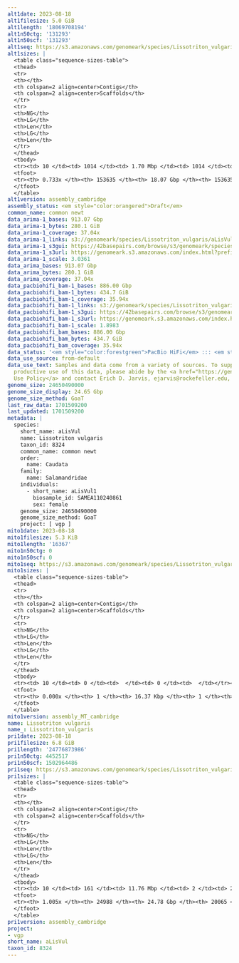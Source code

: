 ```yaml
---
alt1date: 2023-08-18
alt1filesize: 5.0 GiB
alt1length: '18069708194'
alt1n50ctg: '131293'
alt1n50scf: '131293'
alt1seq: https://s3.amazonaws.com/genomeark/species/Lissotriton_vulgaris/aLisVul1/assembly_cambridge/aLisVul1.alt.asm.20230818.fasta.gz
alt1sizes: |
  <table class="sequence-sizes-table">
  <thead>
  <tr>
  <th></th>
  <th colspan=2 align=center>Contigs</th>
  <th colspan=2 align=center>Scaffolds</th>
  </tr>
  <tr>
  <th>NG</th>
  <th>LG</th>
  <th>Len</th>
  <th>LG</th>
  <th>Len</th>
  </tr>
  </thead>
  <tbody>
  <tr><td> 10 </td><td> 1014 </td><td> 1.70 Mbp </td><td> 1014 </td><td> 1.70 Mbp </td></tr><tr><td> 20 </td><td> 2872 </td><td> 1.08 Mbp </td><td> 2872 </td><td> 1.08 Mbp </td></tr><tr><td> 30 </td><td> 5755 </td><td> 0.69 Mbp </td><td> 5755 </td><td> 0.69 Mbp </td></tr><tr><td> 40 </td><td> 10511 </td><td> 389.15 Kbp </td><td> 10511 </td><td> 389.15 Kbp </td></tr><tr style="background-color:#cccccc;"><td> 50 </td><td> 21207 </td><td> 131.29 Kbp </td><td> 21207 </td><td> 131.29 Kbp </td></tr><tr><td> 60 </td><td> 53106 </td><td> 53.70 Kbp </td><td> 53106 </td><td> 53.70 Kbp </td></tr><tr><td> 70 </td><td> 117634 </td><td> 28.18 Kbp </td><td> 117634 </td><td> 28.18 Kbp </td></tr><tr><td> 80 </td><td> 0 </td><td>  </td><td> 0 </td><td>  </td></tr><tr><td> 90 </td><td> 0 </td><td>  </td><td> 0 </td><td>  </td></tr><tr><td> 100 </td><td> 0 </td><td>  </td><td> 0 </td><td>  </td></tr></tbody>
  <tfoot>
  <tr><th> 0.733x </th><th> 153635 </th><th> 18.07 Gbp </th><th> 153635 </th><th> 18.07 Gbp </th></tr>
  </tfoot>
  </table>
alt1version: assembly_cambridge
assembly_status: <em style="color:orangered">Draft</em>
common_name: common newt
data_arima-1_bases: 913.07 Gbp
data_arima-1_bytes: 280.1 GiB
data_arima-1_coverage: 37.04x
data_arima-1_links: s3://genomeark/species/Lissotriton_vulgaris/aLisVul1/genomic_data/arima/<br>
data_arima-1_s3gui: https://42basepairs.com/browse/s3/genomeark/species/Lissotriton_vulgaris/aLisVul1/genomic_data/arima/
data_arima-1_s3url: https://genomeark.s3.amazonaws.com/index.html?prefix=species/Lissotriton_vulgaris/aLisVul1/genomic_data/arima/
data_arima-1_scale: 3.0361
data_arima_bases: 913.07 Gbp
data_arima_bytes: 280.1 GiB
data_arima_coverage: 37.04x
data_pacbiohifi_bam-1_bases: 886.00 Gbp
data_pacbiohifi_bam-1_bytes: 434.7 GiB
data_pacbiohifi_bam-1_coverage: 35.94x
data_pacbiohifi_bam-1_links: s3://genomeark/species/Lissotriton_vulgaris/aLisVul1/genomic_data/pacbio_hifi/<br>
data_pacbiohifi_bam-1_s3gui: https://42basepairs.com/browse/s3/genomeark/species/Lissotriton_vulgaris/aLisVul1/genomic_data/pacbio_hifi/
data_pacbiohifi_bam-1_s3url: https://genomeark.s3.amazonaws.com/index.html?prefix=species/Lissotriton_vulgaris/aLisVul1/genomic_data/pacbio_hifi/
data_pacbiohifi_bam-1_scale: 1.8983
data_pacbiohifi_bam_bases: 886.00 Gbp
data_pacbiohifi_bam_bytes: 434.7 GiB
data_pacbiohifi_bam_coverage: 35.94x
data_status: '<em style="color:forestgreen">PacBio HiFi</em> ::: <em style="color:forestgreen">Arima</em>'
data_use_source: from-default
data_use_text: Samples and data come from a variety of sources. To support fair and
  productive use of this data, please abide by the <a href="https://genome10k.soe.ucsc.edu/data-use-policies/">Data
  Use Policy</a> and contact Erich D. Jarvis, ejarvis@rockefeller.edu, with any questions.
genome_size: 24650490000
genome_size_display: 24.65 Gbp
genome_size_method: GoaT
last_raw_data: 1701509200
last_updated: 1701509200
metadata: |
  species:
    short_name: aLisVul
    name: Lissotriton vulgaris
    taxon_id: 8324
    common_name: common newt
    order:
      name: Caudata
    family:
      name: Salamandridae
    individuals:
      - short_name: aLisVul1
        biosample_id: SAMEA110240861
        sex: female
    genome_size: 24650490000
    genome_size_method: GoaT
    project: [ vgp ]
mito1date: 2023-08-18
mito1filesize: 5.3 KiB
mito1length: '16367'
mito1n50ctg: 0
mito1n50scf: 0
mito1seq: https://s3.amazonaws.com/genomeark/species/Lissotriton_vulgaris/aLisVul1/assembly_MT_cambridge/aLisVul1.MT.20230818.fasta.gz
mito1sizes: |
  <table class="sequence-sizes-table">
  <thead>
  <tr>
  <th></th>
  <th colspan=2 align=center>Contigs</th>
  <th colspan=2 align=center>Scaffolds</th>
  </tr>
  <tr>
  <th>NG</th>
  <th>LG</th>
  <th>Len</th>
  <th>LG</th>
  <th>Len</th>
  </tr>
  </thead>
  <tbody>
  <tr><td> 10 </td><td> 0 </td><td>  </td><td> 0 </td><td>  </td></tr><tr><td> 20 </td><td> 0 </td><td>  </td><td> 0 </td><td>  </td></tr><tr><td> 30 </td><td> 0 </td><td>  </td><td> 0 </td><td>  </td></tr><tr><td> 40 </td><td> 0 </td><td>  </td><td> 0 </td><td>  </td></tr><tr style="background-color:#cccccc;"><td> 50 </td><td> 0 </td><td style="background-color:#ff8888;">  </td><td> 0 </td><td style="background-color:#ff8888;">  </td></tr><tr><td> 60 </td><td> 0 </td><td>  </td><td> 0 </td><td>  </td></tr><tr><td> 70 </td><td> 0 </td><td>  </td><td> 0 </td><td>  </td></tr><tr><td> 80 </td><td> 0 </td><td>  </td><td> 0 </td><td>  </td></tr><tr><td> 90 </td><td> 0 </td><td>  </td><td> 0 </td><td>  </td></tr><tr><td> 100 </td><td> 0 </td><td>  </td><td> 0 </td><td>  </td></tr></tbody>
  <tfoot>
  <tr><th> 0.000x </th><th> 1 </th><th> 16.37 Kbp </th><th> 1 </th><th> 16.37 Kbp </th></tr>
  </tfoot>
  </table>
mito1version: assembly_MT_cambridge
name: Lissotriton vulgaris
name_: Lissotriton_vulgaris
pri1date: 2023-08-18
pri1filesize: 6.8 GiB
pri1length: '24776873986'
pri1n50ctg: 4452517
pri1n50scf: 1502964486
pri1seq: https://s3.amazonaws.com/genomeark/species/Lissotriton_vulgaris/aLisVul1/assembly_cambridge/aLisVul1.pri.asm.20230818.fasta.gz
pri1sizes: |
  <table class="sequence-sizes-table">
  <thead>
  <tr>
  <th></th>
  <th colspan=2 align=center>Contigs</th>
  <th colspan=2 align=center>Scaffolds</th>
  </tr>
  <tr>
  <th>NG</th>
  <th>LG</th>
  <th>Len</th>
  <th>LG</th>
  <th>Len</th>
  </tr>
  </thead>
  <tbody>
  <tr><td> 10 </td><td> 161 </td><td> 11.76 Mbp </td><td> 2 </td><td> 2.23 Gbp </td></tr><tr><td> 20 </td><td> 408 </td><td> 8.65 Mbp </td><td> 3 </td><td> 2.02 Gbp </td></tr><tr><td> 30 </td><td> 726 </td><td> 6.93 Mbp </td><td> 4 </td><td> 1.79 Gbp </td></tr><tr><td> 40 </td><td> 1120 </td><td> 5.66 Mbp </td><td> 5 </td><td> 1.72 Gbp </td></tr><tr style="background-color:#cccccc;"><td> 50 </td><td> 1613 </td><td style="background-color:#88ff88;"> 4.45 Mbp </td><td> 7 </td><td style="background-color:#88ff88;"> 1.50 Gbp </td></tr><tr><td> 60 </td><td> 2238 </td><td> 3.50 Mbp </td><td> 9 </td><td> 1.18 Gbp </td></tr><tr><td> 70 </td><td> 3061 </td><td> 2.55 Mbp </td><td> 11 </td><td> 0.94 Gbp </td></tr><tr><td> 80 </td><td> 4254 </td><td> 1.65 Mbp </td><td> 38 </td><td> 15.63 Mbp </td></tr><tr><td> 90 </td><td> 6424 </td><td> 0.74 Mbp </td><td> 1500 </td><td> 0.74 Mbp </td></tr><tr><td> 100 </td><td> 19753 </td><td> 47.46 Kbp </td><td> 14809 </td><td> 47.69 Kbp </td></tr></tbody>
  <tfoot>
  <tr><th> 1.005x </th><th> 24988 </th><th> 24.78 Gbp </th><th> 20065 </th><th> 24.78 Gbp </th></tr>
  </tfoot>
  </table>
pri1version: assembly_cambridge
project:
- vgp
short_name: aLisVul
taxon_id: 8324
---
```

